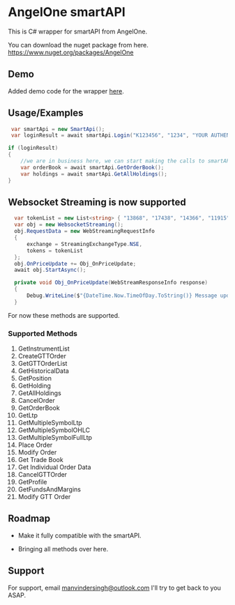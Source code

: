 
# AngelOne smartAPI

This is C# wrapper for smartAPI from AngelOne.


You can download the nuget package from here.
https://www.nuget.org/packages/AngelOne

## Demo

Added demo code for the wrapper [here](https://github.com/ManvinderSingh/AngelOne/blob/master/AngelOneTest/Program.cs).

## Usage/Examples

```c#
 var smartApi = new SmartApi();
 var loginResult = await smartApi.Login("K123456", "1234", "YOUR AUTHENTICATOR KEY", "API KEY");

if (loginResult)
{
    //we are in business here, we can start making the calls to smartAPI now.
    var orderBook = await smartApi.GetOrderBook();
    var holdings = await smartApi.GetAllHoldings();
}

```

## Websocket Streaming is now supported
```c#
  var tokenList = new List<string> { "13868", "17438", "14366", "11915" };
  var obj = new WebsocketStreaming();
  obj.RequestData = new WebStreamingRequestInfo
  {
      exchange = StreamingExchangeType.NSE,
      tokens = tokenList
  };
  obj.OnPriceUpdate += Obj_OnPriceUpdate;
  await obj.StartAsync();

```

```c#
  private void Obj_OnPriceUpdate(WebStreamResponseInfo response)
  {
      Debug.WriteLine($"{DateTime.Now.TimeOfDay.ToString()} Message update for {response.token}, ltp is {response.ltp} at {response.exchangeTimeStamp} for exchnage {response.exchangeType}");
  }
```
For now these methods are supported.

### Supported Methods

1. GetInstrumentList
2. CreateGTTOrder
3. GetGTTOrderList
4. GetHistoricalData
5. GetPosition
6. GetHolding
7. GetAllHoldings
8. CancelOrder
9. GetOrderBook
10. GetLtp
11. GetMultipleSymbolLtp
12. GetMultipleSymbolOHLC
13. GetMultipleSymbolFullLtp
14. Place Order
15. Modify Order
16. Get Trade Book
17. Get Individual Order Data 
18. CancelGTTOrder
19. GetProfile
20. GetFundsAndMargins
21. Modify GTT Order

## Roadmap

- Make it fully compatible with the smartAPI.

- Bringing all methods over here.


## Support

For support, email manvindersingh@outlook.com
I'll try to get back to you ASAP.
